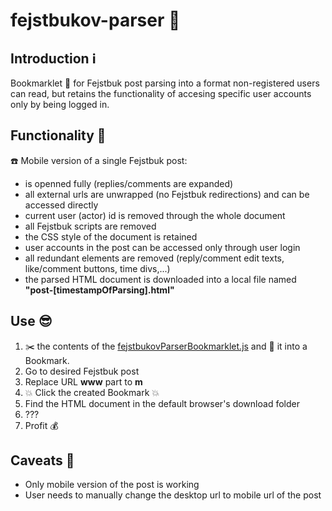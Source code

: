 # fejstbukov-parser :robot:
## Introduction :information_source:
Bookmarklet :bookmark: for Fejstbuk post parsing into a format non-registered users can read,
but retains the functionality of accesing specific user accounts only by being logged in. 

## Functionality :thinking:
:telephone: Mobile version of a single Fejstbuk post:
- is openned fully (replies/comments are expanded)
- all external urls are unwrapped (no Fejstbuk redirections) and can be accessed directly
- current user (actor) id is removed through the whole document
- all Fejstbuk scripts are removed
- the CSS style of the document is retained
- user accounts in the post can be accessed only through user login
- all redundant elements are removed (reply/comment edit texts, like/comment buttons, time divs,...)
- the parsed HTML document is downloaded into a local file named **"post-[timestampOfParsing].html"**

## Use :sunglasses:
1. :scissors: the contents of the [fejstbukovParserBookmarklet.js](../main/fejstbukovParserBookmarklet.js) and :floppy_disk: it into a Bookmark.
2. Go to desired Fejstbuk post
3. Replace URL **www** part to **m**
4. :boom: Click the created Bookmark :boom:
5. Find the HTML document in the default browser's download folder
6. ???
7. Profit :moneybag:

## Caveats :grimacing:
- Only mobile version of the post is working
- User needs to manually change the desktop url to mobile url of the post
